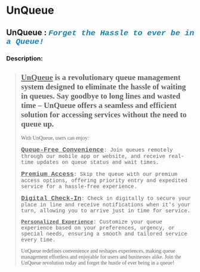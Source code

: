 # UnQueue
## UnQueue : *<span style="color:#1782b6; font-family: 'Courier'; ">Forget the Hassle to ever be in a Queue!</span>*
### Description: 
> ## <span style="font-family: 'Garamond';"> <u>UnQueue</u> is a revolutionary queue management system designed to eliminate the hassle of waiting in queues. Say goodbye to long lines and wasted time – UnQueue offers a seamless and efficient solution for accessing services without the need to queue up.</span>
>
><span style="font-family: 'Lucida Console';"> With UnQueue, users can enjoy:
>
> <span style="font-family: 'Courier';"><u><b><big>Queue-Free Convenience</big></b></u>: Join queues remotely through our mobile app or website, and receive real-time updates on queue status and wait times.
>
> <span style="font-family: 'Courier';"><u><b><big>Premium Access</big></b></u>: Skip the queue with our premium access options, offering priority entry and expedited service for a hassle-free experience.
>
> <span style="font-family: 'Courier';"><u><b><big>Digital Check-In</big></b></u>: Check in digitally to secure your place in line and receive notifications when it's your turn, allowing you to arrive just in time for service.
>
><span style="font-family: 'Courier';"><u><b> Personalized Experience</b></u>: Customize your queue experience based on your preferences, urgency, or special needs, ensuring a smooth and tailored service every time.
> 
><span style="font-family: 'Lucida Console';"> UnQueue redefines convenience and reshapes experiences, making queue management effortless and enjoyable for users and businesses alike. Join the UnQueue revolution today and forget the hustle of ever being in a queue!